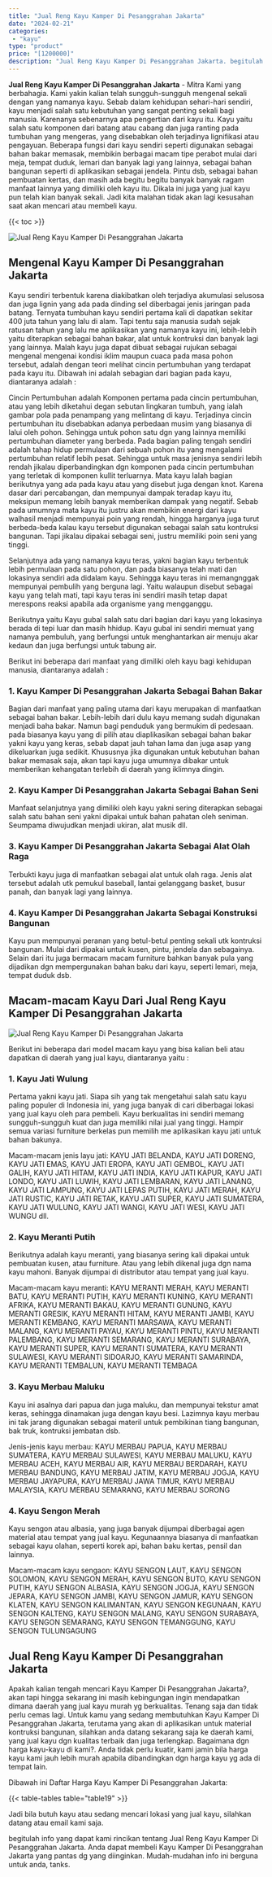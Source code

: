 ```yaml
---
title: "Jual Reng Kayu Kamper Di Pesanggrahan Jakarta"
date: "2024-02-21"
categories:
 - "kayu"
type: "product"
price: "[1200000]"
description: "Jual Reng Kayu Kamper Di Pesanggrahan Jakarta. begitulah info yang dapat kami rincikan tentang Jual Reng Kayu Kamper Di Pesanggrahan Jakarta. Anda dapat memb..."
---
```


**Jual Reng Kayu Kamper Di Pesanggrahan Jakarta** - Mitra Kami yang berbahagia. Kami yakin kalian telah sungguh-sungguh mengenal sekali dengan yang namanya kayu. Sebab dalam kehidupan sehari-hari sendiri, kayu menjadi salah satu kebutuhan yang sangat penting sekali bagi manusia. Karenanya sebenarnya apa pengertian dari kayu itu. Kayu yaitu salah satu komponen dari batang atau cabang dan juga ranting pada tumbuhan yang mengeras, yang disebabkan oleh terjadinya lignifikasi atau pengayuan. Beberapa fungsi dari kayu sendiri seperti digunakan sebagai bahan bakar memasak, membikin berbagai macam tipe perabot mulai dari meja, tempat duduk, lemari dan banyak lagi yang lainnya, sebagai bahan bangunan seperti di aplikasikan sebagai jendela. Pintu dsb, sebagai bahan pembuatan kertas, dan masih ada begitu begitu banyak banyak ragam manfaat lainnya yang dimiliki oleh kayu itu. Dikala ini juga yang jual kayu pun telah kian banyak sekali. Jadi kita malahan tidak akan lagi kesusahan saat akan mencari atau membeli kayu.

{{< toc >}}

![Jual Reng Kayu Kamper Di Pesanggrahan Jakarta](/images/kayu/kayu40.jpg)

## Mengenal Kayu Kamper Di Pesanggrahan Jakarta

Kayu sendiri terbentuk karena diakibatkan oleh terjadiya akumulasi selusosa dan juga lignin yang ada pada dinding sel diberbagai jenis jaringan pada batang. Ternyata tumbuhan kayu sendiri pertama kali di dapatkan sekitar 400 juta tahun yang lalu di alam. Tapi tentu saja manusia sudah sejak ratusan tahun yang lalu me aplikasikan yang namanya kayu ini, lebih-lebih yaitu diterapkan sebagai bahan bakar, alat untuk kontruksi dan banyak lagi yang lainnya. Malah kayu juga dapat dibuat sebagai rujukan sebagai mengenal mengenai kondisi iklim maupun cuaca pada masa pohon tersebut, adalah dengan teori melihat cincin pertumbuhan yang terdapat pada kayu itu. Dibawah ini adalah sebagian dari bagian pada kayu, diantaranya adalah :

Cincin Pertumbuhan adalah Komponen pertama pada cincin pertumbuhan, atau yang lebih diketahui degan sebutan lingkaran tumbuh, yang ialah gambar pola pada penampang yang melintang di kayu. Terjadinya cincin pertumbuhan itu disebabkan adanya perbedaan musim yang biasanya di lalui oleh pohon. Sehingga untuk pohon satu dgn yang lainnya memiliki pertumbuhan diameter yang berbeda. Pada bagian paling tengah sendiri adalah tahap hidup permulaan dari sebuah pohon itu yang mengalami pertumbuhan relatif lebih pesat. Sehingga untuk masa jenisnya sendiri lebih rendah jikalau diperbandingkan dgn komponen pada cincin pertumbuhan yang terletak di komponen kullit terluarnya. Mata kayu Ialah bagian berikutnya yang ada pada kayu atau yang disebut juga dengan knot. Karena dasar dari percabangan, dan mempunyai dampak teradap kayu itu, meksipun memang lebih banyak memberikan dampak yang negatif. Sebab pada umumnya mata kayu itu justru akan membikin energi dari kayu walhasil menjadi mempunyai poin yang rendah, hingga harganya juga turut berbeda-beda kalau kayu tersebut digunakan sebagai salah satu kontruksi bangunan. Tapi jikalau dipakai sebagai seni, justru memiliki poin seni yang tinggi.

Selanjutnya ada yang namanya kayu teras, yakni bagian kayu terbentuk lebih permulaan pada satu pohon, dan pada biasanya telah mati dan lokasinya sendiri ada didalam kayu. Sehingga kayu teras ini memangnggak mempunyai pembulih yang berguna lagi. Yaitu walaupun disebut sebagai kayu yang telah mati, tapi kayu teras ini sendiri masih tetap dapat merespons reaksi apabila ada organisme yang mengganggu.

Berikutnya yaitu Kayu gubal salah satu dari bagian dari kayu yang lokasinya berada di tepi luar dan masih hhidup. Kayu gubal ini sendiri memuat yang namanya pembuluh, yang berfungsi untuk menghantarkan air menuju akar kedaun dan juga berfungsi untuk tabung air.

Berikut ini beberapa dari manfaat yang dimiliki oleh kayu bagi kehidupan manusia, diantaranya adalah :

### 1\. Kayu Kamper Di Pesanggrahan Jakarta Sebagai Bahan Bakar

Bagian dari manfaat yang paling utama dari kayu merupakan di manfaatkan sebagai bahan bakar. Lebih-lebih dari dulu kayu memang sudah digunakan menjadi baha bakar. Namun bagi penduduk yang bermukim di pedesaan. pada biasanya kayu yang di pilih atau diaplikasikan sebagai bahan bakar yakni kayu yang keras, sebab dapat jauh tahan lama dan juga asap yang dikeluarkan juga sedikit. Khususnya jika digunakan untuk kebutuhan bahan bakar memasak saja, akan tapi kayu juga umumnya dibakar untuk memberikan kehangatan terlebih di daerah yang iklimnya dingin.

### 2\. Kayu Kamper Di Pesanggrahan Jakarta Sebagai Bahan Seni

Manfaat selanjutnya yang dimiliki oleh kayu yakni sering diterapkan sebagai salah satu bahan seni yakni dipakai untuk bahan pahatan oleh seniman. Seumpama diwujudkan menjadi ukiran, alat musik dll.

### 3\. Kayu Kamper Di Pesanggrahan Jakarta Sebagai Alat Olah Raga

Terbukti kayu juga di manfaatkan sebagai alat untuk olah raga. Jenis alat tersebut adalah utk pemukul baseball, lantai gelanggang basket, busur panah, dan banyak lagi yang lainnya.

### 4\. Kayu Kamper Di Pesanggrahan Jakarta Sebagai Konstruksi Bangunan

Kayu pun mempunyai peranan yang betul-betul penting sekali utk kontruksi bangunan. Mulai dari dipakai untuk kusen, pintu, jendela dan sebagainya. Selain dari itu juga bermacam macam furniture bahkan banyak pula yang dijadikan dgn mempergunakan bahan baku dari kayu, seperti lemari, meja, tempat duduk dsb.

## Macam-macam Kayu Dari Jual Reng Kayu Kamper Di Pesanggrahan Jakarta

![Jual Reng Kayu Kamper Di Pesanggrahan Jakarta](/images/kayu/kayu10.jpg)

Berikut ini beberapa dari model macam kayu yang bisa kalian beli atau dapatkan di daerah yang jual kayu, diantaranya yaitu :

### 1\. Kayu Jati Wulung

Pertama yakni kayu jati. Siapa sih yang tak mengetahui salah satu kayu paling populer di Indonesia ini, yang juga banyak di cari diberbagai lokasi yang jual kayu oleh para pembeli. Kayu berkualitas ini sendiri memang sungguh-sungguh kuat dan juga memiliki nilai jual yang tinggi. Hampir semua variasi furniture berkelas pun memilih me aplikasikan kayu jati untuk bahan bakunya.

Macam-macam jenis layu jati: KAYU JATI BELANDA, KAYU JATI DORENG, KAYU JATI EMAS, KAYU JATI EROPA, KAYU JATI GEMBOL, KAYU JATI GALIH, KAYU JATI HITAM, KAYU JATI INDIA, KAYU JATI KAPUR, KAYU JATI LONDO, KAYU JATI LUWIH, KAYU JATI LEMBARAN, KAYU JATI LANANG, KAYU JATI LAMPUNG, KAYU JATI LEPAS PUTIH, KAYU JATI MERAH, KAYU JATI RUSTIC, KAYU JATI RETAK, KAYU JATI SUPER, KAYU JATI SUMATERA, KAYU JATI WULUNG, KAYU JATI WANGI, KAYU JATI WESI, KAYU JATI WUNGU dll.

### 2\. Kayu Meranti Putih

Berikutnya adalah kayu meranti, yang biasanya sering kali dipakai untuk pembuatan kusen, atau furniture. Atau yang lebih dikenal juga dgn nama kayu mahoni. Banyak dijumpai di distributor atau tempat yang jual kayu.

Macam-macam kayu meranti: KAYU MERANTI MERAH, KAYU MERANTI BATU, KAYU MERANTI PUTIH, KAYU MERANTI KUNING, KAYU MERANTI AFRIKA, KAYU MERANTI BAKAU, KAYU MERANTI GUNUNG, KAYU MERANTI GRESIK, KAYU MERANTI HITAM, KAYU MERANTI JAMBI, KAYU MERANTI KEMBANG, KAYU MERANTI MARSAWA, KAYU MERANTI MALANG, KAYU MERANTI PAYAU, KAYU MERANTI PINTU, KAYU MERANTI PALEMBANG, KAYU MERANTI SEMARANG, KAYU MERANTI SURABAYA, KAYU MERANTI SUPER, KAYU MERANTI SUMATERA, KAYU MERANTI SULAWESI, KAYU MERANTI SIDOARJO, KAYU MERANTI SAMARINDA, KAYU MERANTI TEMBALUN, KAYU MERANTI TEMBAGA

### 3\. Kayu Merbau Maluku

Kayu ini asalnya dari papua dan juga maluku, dan mempunyai tekstur amat keras, sehingga dinamakan juga dengan kayu besi. Lazimnya kayu merbau ini tak jarang digunakan sebagai materil untuk pembikinan tiang bangunan, bak truk, kontruksi jembatan dsb.

Jenis-jenis kayu merbau: KAYU MERBAU PAPUA, KAYU MERBAU SUMATERA, KAYU MERBAU SULAWESI, KAYU MERBAU MALUKU, KAYU MERBAU ACEH, KAYU MERBAU AIR, KAYU MERBAU BERDARAH, KAYU MERBAU BANDUNG, KAYU MERBAU JATIM, KAYU MERBAU JOGJA, KAYU MERBAU JAYAPURA, KAYU MERBAU JAWA TIMUR, KAYU MERBAU MALAYSIA, KAYU MERBAU SEMARANG, KAYU MERBAU SORONG

### 4\. Kayu Sengon Merah

Kayu sengon atau albasia, yang juga banyak dijumpai diberbagai agen material atau tempat yang jual kayu. Kegunaannya biasanya di manfaatkan sebagai kayu olahan, seperti korek api, bahan baku kertas, pensil dan lainnya.

Macam-macam kayu sengaon: KAYU SENGON LAUT, KAYU SENGON SOLOMON, KAYU SENGON MERAH, KAYU SENGON BUTO, KAYU SENGON PUTIH, KAYU SENGON ALBASIA, KAYU SENGON JOGJA, KAYU SENGON JEPARA, KAYU SENGON JAMBI, KAYU SENGON JAMUR, KAYU SENGON KLATEN, KAYU SENGON KALIMANTAN, KAYU SENGON KEGUNAAN, KAYU SENGON KALTENG, KAYU SENGON MALANG, KAYU SENGON SURABAYA, KAYU SENGON SEMARANG, KAYU SENGON TEMANGGUNG, KAYU SENGON TULUNGAGUNG

## Jual Reng Kayu Kamper Di Pesanggrahan Jakarta

Apakah kalian tengah mencari Kayu Kamper Di Pesanggrahan Jakarta?, akan tapi hingga sekarang ini masih kebingungan ingin mendapatkan dimana daerah yang jual kayu murah yg berkualitas. Tenang saja dan tidak perlu cemas lagi. Untuk kamu yang sedang membutuhkan Kayu Kamper Di Pesanggrahan Jakarta, terutama yang akan di aplikasikan untuk material kontruksi bangunan, silahkan anda datang sekarang saja ke daerah kami, yang jual kayu dgn kualitas terbaik dan juga terlengkap. Bagaimana dgn harga kayu-kayu di kami?. Anda tidak perlu kuatir, kami jamin bila harga kayu kami jauh lebih murah apabila dibandingkan dgn harga kayu yg ada di tempat lain.

Dibawah ini Daftar Harga Kayu Kamper Di Pesanggrahan Jakarta:

{{< table-tables table="table19" >}}

Jadi bila butuh kayu atau sedang mencari lokasi yang jual kayu, silahkan datang atau email kami saja.

begitulah info yang dapat kami rincikan tentang Jual Reng Kayu Kamper Di Pesanggrahan Jakarta. Anda dapat membeli Kayu Kamper Di Pesanggrahan Jakarta yang pantas dg yang diinginkan. Mudah-mudahan info ini berguna untuk anda, tanks.
